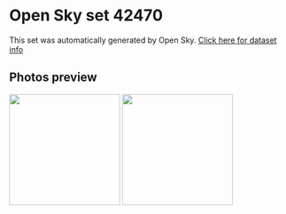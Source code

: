 # Open Sky set 42470
This set was automatically generated by Open Sky.
[Click here for dataset info](https://github.com/lewisevans2007/opensky/blob/master/dataset/42470/info.json)
## Photos preview
<img src="https://raw.githubusercontent.com/lewisevans2007/opensky/master/dataset/42470/photos.gif" width="200px"/>
<img src="https://raw.githubusercontent.com/lewisevans2007/opensky/master/dataset/42470/photos_bw.gif" width="200px"/>
